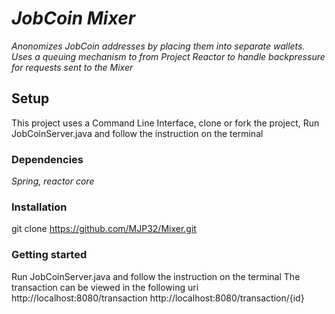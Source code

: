 # *JobCoin Mixer*

*Anonomizes JobCoin addresses by placing them into separate wallets.  Uses a queuing mechanism to from Project Reactor to handle backpressure for requests sent to the Mixer* 

## Setup 
This project uses a Command Line Interface, clone or fork the project,
Run JobCoinServer.java and follow the instruction on the terminal

### Dependencies

*Spring, reactor core*

### Installation

git clone https://github.com/MJP32/Mixer.git

### Getting started

Run JobCoinServer.java and follow the instruction on the terminal
The transaction can be viewed in the following uri
http://localhost:8080/transaction
http://localhost:8080/transaction/{id}



 

